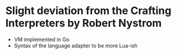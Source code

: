 # Slight deviation from the Crafting Interpreters by Robert Nystrom
- VM implemented in Go
- Syntax of the language adapter to be more Lua-ish
